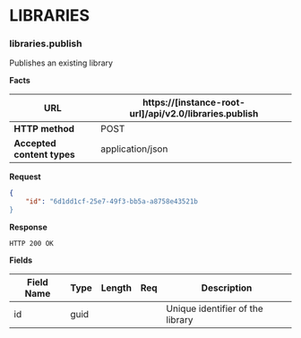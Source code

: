 ﻿**LIBRARIES**
=============

### libraries.publish

Publishes an existing library

**Facts**

| **URL**                    |  https://[instance-root-url]/api/v2.0/libraries.publish |
|----------------------------|------------------|
| **HTTP method**            | POST             |
| **Accepted content types** | application/json |

**Request**

```json
{
    "id": "6d1dd1cf-25e7-49f3-bb5a-a8758e43521b
}
```

**Response**

```text
HTTP 200 OK
```

**Fields**

| **Field Name** | **Type** | **Length** | **Req** | **Description**                  |
|----------------|----------|------------|---------|----------------------------------|
| id             | guid     |            |         | Unique identifier of the library |
